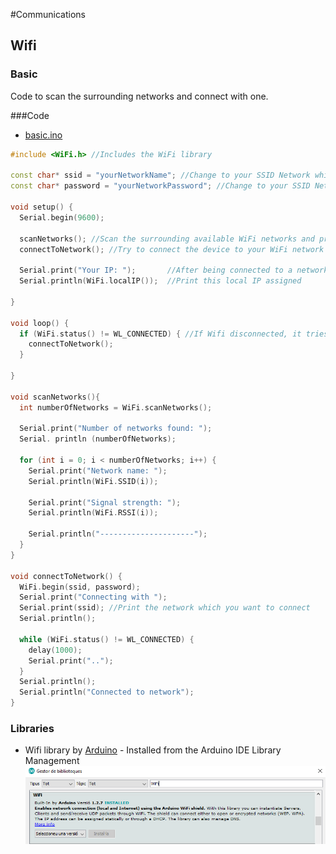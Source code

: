 #Communications
## Wifi
### Basic

Code to scan the surrounding networks and connect with one.
	
###Code
* [basic.ino](basic.ino)
```cpp
#include <WiFi.h> //Includes the WiFi library

const char* ssid = "yourNetworkName"; //Change to your SSID Network which wants to connect
const char* password = "yourNetworkPassword"; //Change to your SSID Network which wants to connect

void setup() {
  Serial.begin(9600);
  
  scanNetworks(); //Scan the surrounding available WiFi networks and print some information about them
  connectToNetwork(); //Try to connect the device to your WiFi network

  Serial.print("Your IP: ");       //After being connected to a network, our ESP32 should have a IP
  Serial.println(WiFi.localIP());  //Print this local IP assigned

}

void loop() {
  if (WiFi.status() != WL_CONNECTED) { //If Wifi disconnected, it tries to recconect
    connectToNetwork();
  }

}

void scanNetworks(){
  int numberOfNetworks = WiFi.scanNetworks();

  Serial.print("Number of networks found: ");
  Serial. println (numberOfNetworks);

  for (int i = 0; i < numberOfNetworks; i++) {
    Serial.print("Network name: ");
    Serial.println(WiFi.SSID(i));

    Serial.print("Signal strength: ");
    Serial.println(WiFi.RSSI(i));

    Serial.println("---------------------");
  }
}

void connectToNetwork() {
  WiFi.begin(ssid, password);
  Serial.print("Connecting with ");
  Serial.print(ssid); //Print the network which you want to connect
  Serial.println();
  
  while (WiFi.status() != WL_CONNECTED) {
    delay(1000);
    Serial.print("..");
  }
  Serial.println();
  Serial.println("Connected to network");
}
```

### Libraries
* Wifi library by [Arduino](https://www.arduino.cc/) - Installed from the Arduino IDE Library Management
![WiFi_library](WiFi_library.png)
